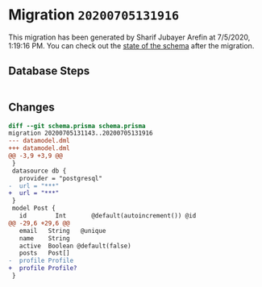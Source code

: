 # Migration `20200705131916`

This migration has been generated by Sharif Jubayer Arefin at 7/5/2020, 1:19:16 PM.
You can check out the [state of the schema](./schema.prisma) after the migration.

## Database Steps

```sql

```

## Changes

```diff
diff --git schema.prisma schema.prisma
migration 20200705131143..20200705131916
--- datamodel.dml
+++ datamodel.dml
@@ -3,9 +3,9 @@
 }
 datasource db {
   provider = "postgresql"
-  url = "***"
+  url = "***"
 }
 model Post {
   id        Int       @default(autoincrement()) @id
@@ -29,6 +29,6 @@
   email   String   @unique
   name    String
   active  Boolean @default(false)
   posts   Post[]
-  profile Profile
+  profile Profile?
 }
```


